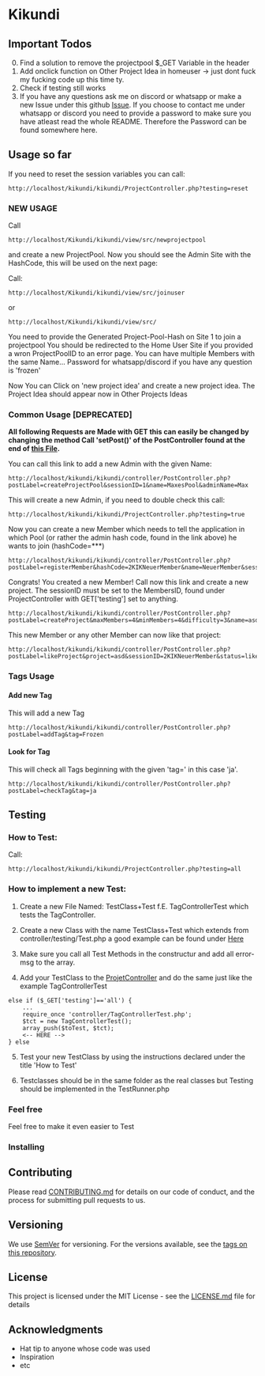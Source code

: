 # Kikundi

## Important Todos

0) Find a solution to remove the projectpool $_GET Variable in the header
1) Add onclick function on Other Project Idea in homeuser -> just dont fuck my fucking code up this time ty.
2) Check if testing still works
3) If you have any questions ask me on discord or whatsapp or make a new Issue under this github 
[Issue](https://github.com/schmat96/Kikundi/issues/new/choose). If you choose to contact me under whatsapp or discord you need to provide a password to make sure you have atleast read the whole README. Therefore the Password can be found somewhere here.

## Usage so far

If you need to reset the session variables you can call:
```
http://localhost/kikundi/kikundi/ProjectController.php?testing=reset
```

### NEW USAGE
Call
```
http://localhost/Kikundi/kikundi/view/src/newprojectpool
```
and create a new ProjectPool. Now you should see the Admin Site with the HashCode, this will be used on the next page:

Call:
```
http://localhost/Kikundi/kikundi/view/src/joinuser
```
or 
```
http://localhost/Kikundi/kikundi/view/src/
```
You need to provide the Generated Project-Pool-Hash on Site 1 to join a projectpool
You should be redirected to the Home User Site if you provided a wron ProjectPoolID to an error page.
You can have multiple Members with the same Name... Password for whatsapp/discord if you have any question is 'frozen'

Now You can Click on 'new project idea' and create a new project idea. The Project Idea should appear now in Other Projects Ideas
### Common Usage [DEPRECATED]

**All following Requests are Made with GET this can easily be changed by changing the method Call 'setPost()' of the PostController found at the end of [this File](https://github.com/schmat96/Kikundi/blob/master/kikundi/controller/PostController.php).**

You can call this link to add a new Admin with the given Name:
```
http://localhost/kikundi/kikundi/controller/PostController.php?postLabel=createProjectPool&sessionID=1&name=MaxesPool&adminName=Max
```
This will create a new Admin, if you need to double check this call:
```
http://localhost/kikundi/kikundi/ProjectController.php?testing=true
```
Now you can create a new Member which needs to tell the application in which Pool (or rather the admin hash code, found in the link above) he wants to join (hashCode=***)
```
http://localhost/kikundi/kikundi/controller/PostController.php?postLabel=registerMember&hashCode=2KIKNeuerMember&name=NeuerMember&sessionID=111
```
Congrats! You created a new Member! Call now this link and create a new project. The sessionID must be set to the MembersID, found under ProjectController with GET['testing'] set to anything.
```
http://localhost/kikundi/kikundi/controller/PostController.php?postLabel=createProject&maxMembers=4&minMembers=4&difficulty=3&name=asd&description=doppelASD&tags=nope&sessionID=3KIKNeuerMember
```

This new Member or any other Member can now like that project:
```
http://localhost/kikundi/kikundi/controller/PostController.php?postLabel=likeProject&project=asd&sessionID=2KIKNeuerMember&status=liked
```
### Tags Usage

#### Add new Tag

This will add a new Tag
```
http://localhost/kikundi/kikundi/controller/PostController.php?postLabel=addTag&tag=Frozen
```

#### Look for Tag

This will check all Tags beginning with the given 'tag=' in this case 'ja'.
```
http://localhost/kikundi/kikundi/controller/PostController.php?postLabel=checkTag&tag=ja
```

## Testing

### How to Test:
Call:
```
http://localhost/kikundi/kikundi/ProjectController.php?testing=all
```

### How to implement a new Test:
1) Create a new File Named: TestClass+Test f.E. TagControllerTest which tests the TagController.
2) Create a new Class with the name TestClass+Test which extends from controller/testing/Test.php a good example can be found under [Here](https://github.com/schmat96/Kikundi/blob/master/kikundi/controller/TagControllerTest.php)
3) Make sure you call all Test Methods in the constructur and add all error-msg to the array.

4) Add your TestClass to the [ProjetController](https://github.com/schmat96/Kikundi/blob/master/kikundi/ProjectController.php) and do the same just like the example TagControllerTest

```
else if ($_GET['testing']=='all') {
    ...
    require_once 'controller/TagControllerTest.php';
    $tct = new TagControllerTest();
    array_push($toTest, $tct);
    <-- HERE -->
} else
```
5) Test your new TestClass by using the instructions declared under the title 'How to Test'

6) Testclasses should be in the same folder as the real classes but Testing should be implemented in the TestRunner.php

### Feel free
Feel free to make it even easier to Test

### Installing



## Contributing

Please read [CONTRIBUTING.md](https://gist.github.com/PurpleBooth/b24679402957c63ec426) for details on our code of conduct, and the process for submitting pull requests to us.

## Versioning

We use [SemVer](http://semver.org/) for versioning. For the versions available, see the [tags on this repository](https://github.com/your/project/tags). 

## License

This project is licensed under the MIT License - see the [LICENSE.md](LICENSE.md) file for details

## Acknowledgments

* Hat tip to anyone whose code was used
* Inspiration
* etc
